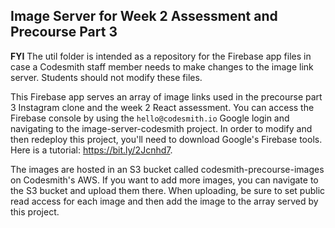## Image Server for Week 2 Assessment and Precourse Part 3

**FYI**
The util folder is intended as a repository for the Firebase app files in case a Codesmith staff member needs to make changes to the image link server. Students should not modify these files.

This Firebase app serves an array of image links used in the precourse part 3 Instagram clone and the week 2 React assessment. You can access the Firebase console by using the `hello@codesmith.io` Google login and navigating to the image-server-codesmith project. In order to modify and then redeploy this project, you'll need to download Google's Firebase tools. Here is a tutorial: https://bit.ly/2Jcnhd7.

The images are hosted in an S3 bucket called codesmith-precourse-images on Codesmith's AWS. If you want to add more images, you can navigate to the S3 bucket and upload them there. When uploading, be sure to set public read access for each image and then add the image to the array served by this project.